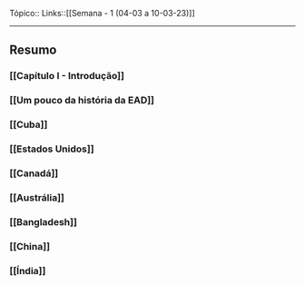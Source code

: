 Tópico::
Links::[[Semana - 1 (04-03 a 10-03-23)]]

---

## Resumo 

### [[Capítulo I - Introdução]]

### [[Um pouco da história da EAD]]

### [[Cuba]]

### [[Estados Unidos]]

### [[Canadá]]

### [[Austrália]]

### [[Bangladesh]]

### [[China]]

### [[Índia]]
